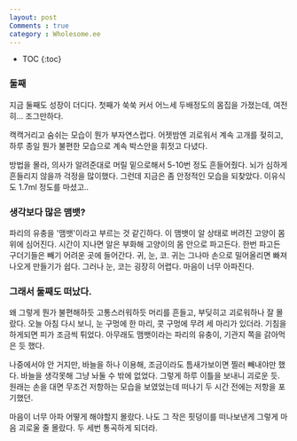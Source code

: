 ```yaml
---
layout: post
Comments : true
category : Wholesome.ee
---
```


* TOC
{:toc}

### 둘째

지금 둘째도 성장이 더디다.
첫째가 쑥쑥 커서 어느세 두배정도의 몸집을 가졌는데,
여전히... 조그만하다.

캑캑거리고
숨쉬는 모습이 뭔가 부자연스럽다.
어젯밤엔 괴로워서 계속 고개를 젖히고,
하루 종일 뭔가 불편한 모습으로 계속 박스안을 휘젓고 다녔다.

방법을 몰라, 의사가 알려준대로
머릴 밑으로해서 5-10번 정도 흔들어줬다.
뇌가 심하게 흔들리지 않을까 걱정을 많이했다.
그런데 지금은 좀 안정적인 모습을 되찾았다.
이유식도 1.7ml 정도를 마셨고..


### 생각보다 많은 맴뱃?

파리의 유충을 '맴뱃'이라고 부르는 것 같긴하다.
이 맴뱃이 알 상태로 버려진 고양이 몸 위에 심어진다.
시간이 지나면 알은 부화해 고양이의 몸 안으로 파고든다.
한번 파고든 구더기들은 빼기 어려운 곳에 들어간다.
귀, 눈, 코.
귀는 그나마 손으로 밀어올리면 빠져나오게 만들기가 쉽다.
그러나 눈, 코는 굉장히 어렵다.
마음이 너무 아파진다.

### 그래서 둘째도 떠났다.

왜 그렇게 뭔가 불편해하듯 고통스러워하듯 머리를 흔들고, 부딪히고 괴로워하나 잘 몰랐다.
오늘 아침 다시 보니, 눈 구멍에 한 마리, 콧 구멍에 무려 세 마리가 있더라.
기침을 하게되면 피가 조금씩 튀었다.
아무래도 맴뱃이라는 파리의 유충이, 기관지 쪽을 갉아먹은 듯 했다.

나중에서야 안 거지만, 바늘을 하나 이용해, 조금이라도 틈새가보이면 찔러 빼내야만 했다. 바늘을 생각못해 그냥 놔둘 수 밖에 없었다.
그렇게 하루 이틀을 보내니 괴로운 듯. 
원래는 손을 대면 무조건 저항하는 모습을 보였었는데
떠나기 두 시간 전에는 저항을 포기했던.

마음이 너무 아파 어떻게 해야할지 몰랐다.
나도 그 작은 핏덩이를 떠나보낸게 그렇게 마음 괴로울 줄 몰랐다.
두 세번 통곡하게 되더라.
